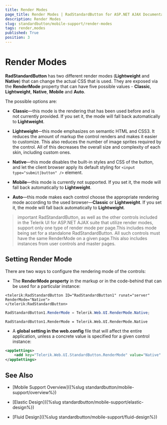```yaml
---
title: Render Modes
page_title: Render Modes | RadStandardButton for ASP.NET AJAX Documentation
description: Render Modes
slug: standardbutton/mobile-support/render-modes
tags: render,modes
published: True
position: 3
---
```


# Render Modes

**RadStandardButton** has two different render modes (**Lightweight** and **Native**) that can change the actual CSS that is used. They are exposed via the **RenderMode** property that can have five possible values - **Classic**, **Lightweight**, **Native**, **Mobile** and **Auto**.

The possible options are:

* **Classic**—this mode is the rendering that has been used before and is not currently provided. If you set it, the mode will fall back automatically to **Lightweight**.

* **Lightweight**—this mode emphasizes on semantic HTML and CSS3. It reduces the amount of markup the control renders	and makes it easier to customize. This also reduces the number of image sprites required by the control. All of this decreases the overall size and complexity of each skin, including custom ones.

* **Native**—this mode disables the built-in styles and CSS of the button, and let the client browser apply its default styling for `<input type="submit|button" />` element.

* **Mobile**—this mode is currently not supported. If you set it, the mode will fall back automatically to **Lightweight**.

* **Auto**—this mode makes each control choose the appropriate rendering mode according to the used browser—**Classic** or **Lightweight**. If you set it, the mode will fall back automatically to **Lightweight**.

>important RadStandardButton, as well as the other controls included in the Telerik UI for ASP.NET AJAX suite that utilize render modes, support only one type of render mode per page.This includes mode being set for a standalone RadStandardButton. All such controls must have the same RenderMode on a given page.This also includes instances from user controls and master pages.



## Setting Render Mode

There are two ways to configure the rendering mode of the controls:

* The **RenderMode property** in the markup or in the code-behind that can be used for a particular instance:

````ASP.NET
<telerik:RadStandardButton ID="RadStandardButton1" runat="server" RenderMode="Native">
</telerik:RadStandardButton>
````

````C#
RadStandardButton1.RenderMode = Telerik.Web.UI.RenderMode.Native;
````
````VB
RadStandardButton1.RenderMode = Telerik.Web.UI.RenderMode.Native
````

* A **global setting in the web.config** file that will affect the entire application, unless a concrete value is specified for a given control instance:

````XML
<appSettings>
	<add key="Telerik.Web.UI.StandardButton.RenderMode" value="Native" />
</appSettings>
````

## See Also

 * [Mobile Support Overview]({%slug standardbutton/mobile-support/overview%})

 * [Elastic Design]({%slug standardbutton/mobile-support/elastic-design%})

 * [Fluid Design]({%slug standardbutton/mobile-support/fluid-design%})
